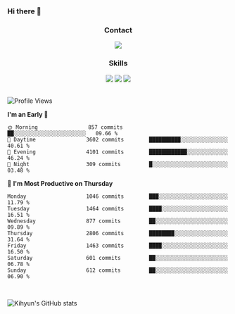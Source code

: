 ### Hi there 👋

<!--
**Key5771/Key5771** is a ✨ _special_ ✨ repository because its `README.md` (this file) appears on your GitHub profile.

Here are some ideas to get you started:

- 🔭 I’m currently working on ...
- 🌱 I’m currently learning ...
- 👯 I’m looking to collaborate on ...
- 🤔 I’m looking for help with ...
- 💬 Ask me about ...
- 📫 How to reach me: ...
- 😄 Pronouns: ...
- ⚡ Fun fact: ...
-->

<h3 align="center">Contact</h3>
<div align="center">
  <a href="mailto:ksj57715@gmail.com"><img src="https://img.shields.io/badge/Gmail-D14836?style=for-the-badge&logo=gmail&logoColor=white"/></a>
</div>

<h3 align="center">Skills</h3>
<div align="center">
  <img src="https://img.shields.io/badge/iOS-000000?style=for-the-badge&logo=ios&logoColor=white"/>
  <img src="https://img.shields.io/badge/Swift-FA7343?style=for-the-badge&logo=swift&logoColor=white"/>
  <img src="https://img.shields.io/badge/Xcode-007ACC?style=for-the-badge&logo=Xcode&logoColor=white"/>
</div>

<br>

<!--START_SECTION:waka-->
![Profile Views](http://img.shields.io/badge/Profile%20Views-1-blue)

**I'm an Early 🐤** 

```text
🌞 Morning                857 commits         ██░░░░░░░░░░░░░░░░░░░░░░░   09.66 % 
🌆 Daytime                3602 commits        ██████████░░░░░░░░░░░░░░░   40.61 % 
🌃 Evening                4101 commits        ████████████░░░░░░░░░░░░░   46.24 % 
🌙 Night                  309 commits         █░░░░░░░░░░░░░░░░░░░░░░░░   03.48 % 
```
📅 **I'm Most Productive on Thursday** 

```text
Monday                   1046 commits        ███░░░░░░░░░░░░░░░░░░░░░░   11.79 % 
Tuesday                  1464 commits        ████░░░░░░░░░░░░░░░░░░░░░   16.51 % 
Wednesday                877 commits         ██░░░░░░░░░░░░░░░░░░░░░░░   09.89 % 
Thursday                 2806 commits        ████████░░░░░░░░░░░░░░░░░   31.64 % 
Friday                   1463 commits        ████░░░░░░░░░░░░░░░░░░░░░   16.50 % 
Saturday                 601 commits         ██░░░░░░░░░░░░░░░░░░░░░░░   06.78 % 
Sunday                   612 commits         ██░░░░░░░░░░░░░░░░░░░░░░░   06.90 % 
```



<!--END_SECTION:waka-->

<br>


![Kihyun's GitHub stats](https://github-readme-stats.vercel.app/api?username=key5771&show_icons=true&theme=radical)
